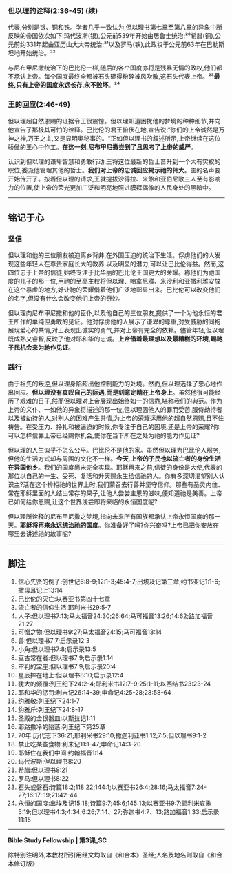 ### 但以理的诠释(2:36-45) (续)

代表,分别是银、铜和铁。学者几乎一致认为,但以理书第七章至第八章的异象中所反映的帝国依次如下:玛代波斯(银),公元前539年开始由居鲁士统治;²⁰希腊(铜),公元前约331年起由亚历山大大帝统治;²¹以及罗马(铁),此政权于公元前63年在巴勒斯坦地开始统治。²²

与尼布甲尼撒统治下的巴比伦一样,随后的各个国度亦将是残暴无情的政权,他们都不承认上帝。每个国度最终全都被石头砸得粉碎被风吹散,这石头代表上帝。²³**最终,只有上帝的国度永远长存,永不败坏**。²⁴

### 王的回应(2:46-49)

但以理超自然恩赐的证据令王很震惊。但以理知道困扰他的梦境的种种细节,并向他宣告了那极其可怕的诠释。巴比伦的君王俯伏在地,宣告说:“你们的上帝诚然是万神之神,万王之主,又是显明奥秘事的。“正如但以理书的叙述所示,上帝继续在这位骄傲的王心中作工。**在这一刻,尼布甲尼撒尝到了且思考了上帝的威严**。

认识到但以理的谦卑智慧和勇敢行动,王将这位最新的哲士晋升到一个大有实权的职位,委派他管理其他的哲士。**我们对上帝的忠诚回应揭示祂的伟大**。主的名声要开始传开了。按着但以理的请求,王就提拔沙得拉、米煞和亚伯尼歌三人至有影响力的位置,使上帝的荣光更加广泛和明亮地照进膜拜偶像的人民身处的黑暗中。

-----

## 铭记于心

### 坚信

但以理和他的三位朋友被迫离乡背井,在外国压迫的统治下生活。俘虏他们的人发现这些年轻人在尊贵家庭长大的教养,以及明显的潜力,可以让巴比伦得益。然而,这四位忠于上帝的信徒,始终专注于比华丽的巴比伦王国更大的荣耀。称他们为祂国度的儿子的那一位,用祂的至高主权将但以理、哈拿尼雅、米沙利和亚撒利雅安放在这个暴虐的地方,好让祂的荣耀借着他们广泛地彰显出来。巴比伦可以改变他们的名字,但没有什么会改变他们上帝的奇妙。

但以理向尼布甲尼撒和他的臣仆,以及他自己的三位朋友,提供了一个为他永恒的君王所作的单纯但勇敢的见证。他对俘虏他的人展示了谦卑的尊重,对受威胁的同袍展现爱心的共情,对王表现出诚实的勇气,并对上帝有完全的依赖。儘管年轻,但以理既成熟又睿智,反映了他对耶和华的忠诚。**上帝借着最理想以及最糟糕的环境,赐祂子民机会来为祂作见证**。

### 践行

由于祖先的叛逆,但以理身陷超出他控制能力的处境。然而,但以理选择了忠心地作出回应。**但以理没有哀叹自己的际遇,而是刻意定睛在上帝身上**。虽然他很可能经历了艰难的日子,然而但以理对上帝展现出始终如一的信靠,堪称我们的典范。作为上帝的义仆、一如他的异象将描述的那一位,但以理因他人的罪而受苦,服侍劫持者以及被劫持的人,对别人的困难产生共情,为上帝的荣耀运用他的超自然恩赐,且不住祷告。在受压力、挣扎和被逼迫的时候,你专注于自己的困境,还是上帝的荣耀?你可以怎样信靠上帝已经赐你机会,使你在当下所在之处为祂的能力作见证?

但以理的人生似乎不怎么公平。巴比伦不是他的家。虽然但以理为巴比伦人服务,但他的生活方式却与周围的文化不一样。**今天,上帝的子民也以流亡者的身份生活在异国他乡**。我们的国度尚未完全实现。耶稣再来之前,信徒的身份是大使,代表的那位以自己的一生、受死、复活和升天赐永生给信祂的人。你有多深切渴望别人认识主?活在这个排拒祂的世界上时,我们蒙召去行善并坚守信仰。那些有圣灵内住、常在耶稣里面的人结出常存的果子,让他人尝尝主恩的滋味,便知道祂是美善。上帝已如何给你恩赐,让这个世界浅尝即将来临的永恒国度呢?

但以理所诠释的尼布甲尼撒之梦境,指向未来所有国族都承认上帝永恒国度的那一天。**耶稣将再来永远统治祂的国度**。你准备好了吗?你兴奋吗?上帝已把你安放在哪里去讲述祂的故事呢?

-----

## 脚注

1. 信心先贤的例子:创世记6:8-9;12:1-3;45:4-7;出埃及记第三章;约书亚记1:1-6;撒母耳记上13:14
1. 巴比伦的灭亡:以赛亚书第四十七章
1. 流亡者的信仰生活:耶利米书29:5-7
1. 人子:但以理书7:13;马太福音24:30;26:64;马可福音13:26;14:62;路加福音21:27
1. 可憎之物:但以理书9:27;马太福音24:15;马可福音13:14
1. 兽:但以理书7:7;启示录12:3
1. 小角:但以理书7:8;启示录13:5
1. 亘古常在者:但以理书7:9;启示录1:14
1. 审判的宝座:但以理书7:9;启示录20:4
1. 星辰摔在地上:但以理书8:10;启示录12:4
1. 犹大的倾覆:列王纪下24:2-4;耶利米书12:7-9;25:1-11;以西结书23:23-24
1. 耶和华的惩罚:利未记26:14-39;申命记4:25-28;28:58-64
1. 约雅敬:列王纪下24:1-7
1. 约雅斤:列王纪下24:8-17
1. 圣殿的金银器皿:以斯拉记1:11
1. 耶路撒冷的陷落:列王纪下第25章
1. 70年:历代志下36:21;耶利米书29:10;撒迦利亚书1:12;7:5;但以理书9:1-2
1. 禁止吃某些食物:利未记11:1-47;申命记14:3-20
1. 耶稣住在我们中间:约翰福音1:14
1. 玛代波斯:但以理书8:20
1. 希腊:但以理书8:21
1. 罗马:但以理书8:22
1. 石头或磐石:诗篇18:2;118:22;144:1;以赛亚书26:4;28:16;马太福音7:24-27;16:17-19;21:42-44
1. 永恒的国度:出埃及记15:18;诗篇9:7;45:6;145:13;以赛亚书9:7;耶利米哀歌5:19;但以理书4:3;4:34;6:26;7:14、27;弥迦书4:7、13;路加福音1:33;启示录11:15

-----

**Bible Study Fellowship | 第3课_SC**

除特别注明外,本教材所引用经文均取自《和合本》圣经;人名及地名则取自《和合本修订版》​​​​​​​​​​​​​​​​